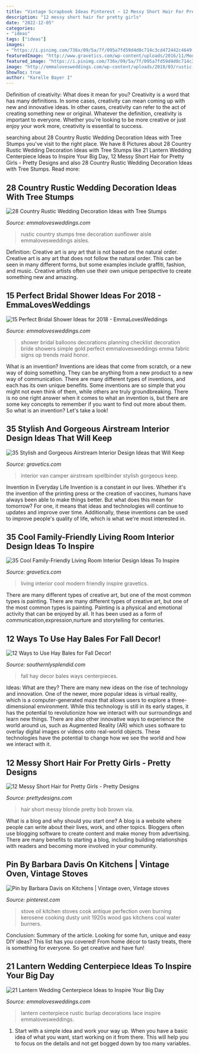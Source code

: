 ```yaml
---
title: "Vintage Scrapbook Ideas Pinterest ~ 12 Messy Short Hair For Pretty Girls"
description: "12 messy short hair for pretty girls"
date: "2022-12-05"
categories:
- "ideas"
tags: ["ideas"]
images:
- "https://i.pinimg.com/736x/09/5a/7f/095a7fd59d4d0c714c3cd472442c4649--kitchen-stove-kitchen-unit.jpg"
featuredImage: "http://www.gravetics.com/wp-content/uploads/2016/11/Modern-living-room-ideas.jpg"
featured_image: "https://i.pinimg.com/736x/09/5a/7f/095a7fd59d4d0c714c3cd472442c4649--kitchen-stove-kitchen-unit.jpg"
image: "http://emmalovesweddings.com/wp-content/uploads/2018/03/rustic-sunflower-wedding-aisle-ideas-with-tree-stumps.jpg"
ShowToc: true
author: "Karelle Bayer I"
---
```



Definition of creativity: What does it mean for you?
Creativity is a word that has many definitions. In some cases, creativity can mean coming up with new and innovative ideas. In other cases, creativity can refer to the act of creating something new or original. Whatever the definition, creativity is important to everyone. Whether you're looking to be more creative or just enjoy your work more, creativity is essential to success.

	

		
searching about 28 Country Rustic Wedding Decoration Ideas with Tree Stumps you've visit to the right place. We have 8 Pictures about 28 Country Rustic Wedding Decoration Ideas with Tree Stumps like 21 Lantern Wedding Centerpiece Ideas to Inspire Your Big Day, 12 Messy Short Hair for Pretty Girls - Pretty Designs and also 28 Country Rustic Wedding Decoration Ideas with Tree Stumps. Read more:
		
    
## 28 Country Rustic Wedding Decoration Ideas With Tree Stumps

<img loading=lazy src="http://emmalovesweddings.com/wp-content/uploads/2018/03/rustic-sunflower-wedding-aisle-ideas-with-tree-stumps.jpg" onerror="this.onerror=null;this.src='https://tse2.mm.bing.net/th?id=OIP.eRtUQG4vfZFRNUCsAHpY_AHaLH&amp;pid=15.1';" alt="28 Country Rustic Wedding Decoration Ideas with Tree Stumps">

_Source: emmalovesweddings.com_

>rustic country stumps tree decoration sunflower aisle emmalovesweddings aisles. 

	

Definition: Creative art is any art that is not based on the natural order.
Creative art is any art that does not follow the natural order. This can be seen in many different forms, but some examples include graffiti, fashion, and music. Creative artists often use their own unique perspective to create something new and amazing.

    
## 15 Perfect Bridal Shower Ideas For 2018 - EmmaLovesWeddings

<img loading=lazy src="http://emmalovesweddings.com/wp-content/uploads/2017/11/vintage-bridal-shower-decoration-ideas-with-balloons.jpg" onerror="this.onerror=null;this.src='https://tse2.mm.bing.net/th?id=OIP._4JRHuhDojsmKNjF5UuAxwHaMZ&amp;pid=15.1';" alt="15 Perfect Bridal Shower Ideas for 2018 - EmmaLovesWeddings">

_Source: emmalovesweddings.com_

>shower bridal balloons decorations planning checklist decoration bride showers simple gold perfect emmalovesweddings emma fabric signs op trends maid honor. 

	

What is an invention?
Inventions are ideas that come from scratch, or a new way of doing something. They can be anything from a new product to a new way of communication. There are many different types of inventions, and each has its own unique benefits. Some inventions are so simple that you might not even think of them, while others are truly groundbreaking. There is no one right answer when it comes to what an invention is, but there are some key concepts to remember if you want to find out more about them. So what is an invention? Let's take a look!

    
## 35 Stylish And Gorgeous Airstream Interior Design Ideas That Will Keep

<img loading=lazy src="https://www.gravetics.com/wp-content/uploads/2017/08/Design-Ideas-for-Camper-Van.jpg" onerror="this.onerror=null;this.src='https://tse4.mm.bing.net/th?id=OIP.KOQhNcaCe3tRm1_ASQwgoAHaLH&amp;pid=15.1';" alt="35 Stylish and Gorgeous Airstream Interior Design Ideas that Will Keep">

_Source: gravetics.com_

>interior van camper airstream spellbinder stylish gorgeous keep. 

	

Invention in Everyday Life
Invention is a constant in our lives. Whether it's the invention of the printing press or the creation of vaccines, humans have always been able to make things better. But what does this mean for tomorrow? For one, it means that ideas and technologies will continue to updates and improve over time. Additionally, these inventions can be used to improve people's quality of life, which is what we're most interested in.

    
## 35 Cool Family-Friendly Living Room Interior Design Ideas To Inspire

<img loading=lazy src="http://www.gravetics.com/wp-content/uploads/2016/11/Modern-living-room-ideas.jpg" onerror="this.onerror=null;this.src='https://tse4.mm.bing.net/th?id=OIP.1guBzI1aHKvMxA0QCH5GzQHaLE&amp;pid=15.1';" alt="35 Cool Family-Friendly Living Room Interior Design Ideas To Inspire">

_Source: gravetics.com_

>living interior cool modern friendly inspire gravetics. 

	

There are many different types of creative art, but one of the most common types is painting.
There are many different types of creative art, but one of the most common types is painting. Painting is a physical and emotional activity that can be enjoyed by all. It has been used as a form of communication,expression,nurture and storytelling for centuries.

    
## 12 Ways To Use Hay Bales For Fall Decor!

<img loading=lazy src="https://www.southernlysplendid.com/wp-content/uploads/2017/08/hay5.jpg" onerror="this.onerror=null;this.src='https://tse3.mm.bing.net/th?id=OIP.Vmdd0Rj1IoBNTL_Xig7w6gHaLB&amp;pid=15.1';" alt="12 Ways to Use Hay Bales for Fall Decor!">

_Source: southernlysplendid.com_

>fall hay decor bales ways centerpieces. 

	

Ideas: What are they?
There are many new ideas on the rise of technology and innovation. One of the newer, more popular ideas is virtual reality, which is a computer-generated maze that allows users to explore a three-dimensional environment. While this technology is still in its early stages, it has the potential to revolutionize how we interact with our surroundings and learn new things. There are also other innovative ways to experience the world around us, such as Augmented Reality (AR) which uses software to overlay digital images or videos onto real-world objects. These technologies have the potential to change how we see the world and how we interact with it.

    
## 12 Messy Short Hair For Pretty Girls - Pretty Designs

<img loading=lazy src="http://www.prettydesigns.com/wp-content/uploads/2014/09/Blonde-Messy-Short-Hair.jpg" onerror="this.onerror=null;this.src='https://tse4.mm.bing.net/th?id=OIP.iSuq1C6vvwA7Ym9iQDvm_gAAAA&amp;pid=15.1';" alt="12 Messy Short Hair for Pretty Girls - Pretty Designs">

_Source: prettydesigns.com_

>hair short messy blonde pretty bob brown via. 

	

What is a blog and why should you start one?
A blog is a website where people can write about their lives, work, and other topics. Bloggers often use blogging software to create content and make money from advertising. There are many benefits to starting a blog, including building relationships with readers and becoming more involved in your community.

    
## Pin By Barbara Davis On Kitchens | Vintage Oven, Vintage Stoves

<img loading=lazy src="https://i.pinimg.com/736x/09/5a/7f/095a7fd59d4d0c714c3cd472442c4649--kitchen-stove-kitchen-unit.jpg" onerror="this.onerror=null;this.src='https://tse4.mm.bing.net/th?id=OIP.XK3XTM6UawceNLs2O0jtTQHaLJ&amp;pid=15.1';" alt="Pin by Barbara Davis on Kitchens | Vintage oven, Vintage stoves">

_Source: pinterest.com_

>stove oil kitchen stoves cook antique perfection oven burning kerosene cooking dusty unit 1920s wood gas kitchens coal water burners. 

	

Conclusion: Summary of the article.
Looking for some fun, unique and easy DIY ideas? This list has you covered! From home décor to tasty treats, there is something for everyone. So get creative and have fun!

    
## 21 Lantern Wedding Centerpiece Ideas To Inspire Your Big Day

<img loading=lazy src="http://emmalovesweddings.com/wp-content/uploads/2017/08/rustic-lantern-wedding-centerpiece-ideas-with-lace-and-burlap-decorations.jpg" onerror="this.onerror=null;this.src='https://tse4.mm.bing.net/th?id=OIP.D61PDVUA2Cr17UYgm-rIqAHaLH&amp;pid=15.1';" alt="21 Lantern Wedding Centerpiece Ideas to Inspire Your Big Day">

_Source: emmalovesweddings.com_

>lantern centerpiece rustic burlap decorations lace inspire emmalovesweddings. 

	

1. Start with a simple idea and work your way up. When you have a basic idea of what you want, start working on it from there. This will help you to focus on the details and not get bogged down by too many variables.

